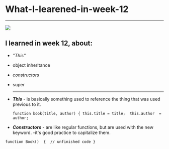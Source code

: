 # What-I-learened-in-week-12
---
![](https://pics.me.me/welcome-to-javascript-where-the-objects-are-made-up-and-13411868.png)
## I learned in week 12, about:
- *"This"*
- object inheritance 
- *constructors*
- super

   ---

- __*This*__ - is basically something used to reference the thing that was used previous to it. 
  
  `function book(title, author) {
           this.title = title; 
            this.author  = author;`

- __*Constructors*__ - are like regular functions, but are used with the new keyword.
  -it's good practice to capitalize them.

`function Book() 
{ 
  // unfinished code
}`

